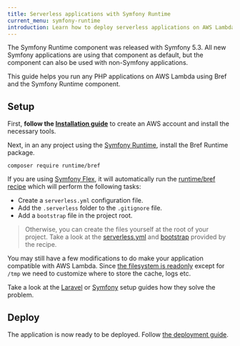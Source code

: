 ```yaml
---
title: Serverless applications with Symfony Runtime
current_menu: symfony-runtime
introduction: Learn how to deploy serverless applications on AWS Lambda using Bref and Symfony Runtime component.
---
```


The Symfony Runtime component was released with Symfony 5.3. All new Symfony
applications are using that component as default, but the component can also be
used with non-Symfony applications.

This guide helps you run any PHP applications on AWS Lambda using Bref and the Symfony
Runtime component.

## Setup

First, **follow the [Installation guide](../installation.md)** to create an AWS
account and install the necessary tools.

Next, in an any project using the [Symfony Runtime](https://symfony.com/doc/current/components/runtime.html),
install the Bref Runtime package.

```
composer require runtime/bref
```

If you are using [Symfony Flex](https://flex.symfony.com/), it will automatically run
the [runtime/bref recipe](https://github.com/symfony/recipes/tree/master/runtime/bref/0.2)
which will perform the following tasks:

- Create a `serverless.yml` configuration file.
- Add the `.serverless` folder to the `.gitignore` file.
- Add a `bootstrap` file in the project root.

> Otherwise, you can create the files yourself at the root of your project.
Take a look at the [serverless.yml](https://github.com/symfony/recipes/tree/master/runtime/bref/0.2/serverless.yaml)
and [bootstrap](https://github.com/symfony/recipes/tree/master/runtime/bref/0.2/bootstrap)
provided by the recipe.

You may still have a few modifications to do make your application compatible
with AWS Lambda. Since [the filesystem is readonly](/docs/environment/storage.md)
except for `/tmp` we need to customize where to store the cache, logs etc.

Take a look at the [Laravel](laravel.md) or [Symfony](symfony.md) setup guides how
they solve the problem.

## Deploy

The application is now ready to be deployed. Follow [the deployment guide](/docs/deploy.md).

